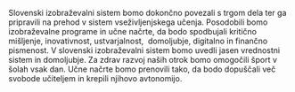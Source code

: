 Slovenski izobraževalni sistem bomo dokončno povezali s trgom dela ter ga pripravili na prehod v sistem vseživljenjskega učenja. Posodobili bomo izobraževalne programe in učne načrte, da bodo spodbujali kritično mišljenje, inovativnost, ustvarjalnost,  domoljubje, digitalno in finančno pismenost. V slovenski izobraževalni sistem bomo uvedli jasen vrednostni sistem in domoljubje. Za zdrav razvoj naših otrok bomo omogočili šport v šolah vsak dan. Učne načrte bomo prenovili tako, da bodo dopuščali več svobode učiteljem in krepili njihovo avtonomijo.
